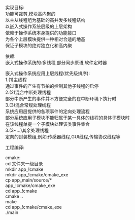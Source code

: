 实现目标:  
    功能可裁剪,模块高内聚的  
    以主从线程组为基础的高并发多线程结构  
    以嵌入式操作系统层级的上层架构  
    依赖于操作系统本身提供的功能接口  
    为各个上层模块提供一种相对合适的地基  
    保证子模块的绝对独立化和高内聚  
  
依赖:  
    嵌入式操作系统的:多线程,部分同步原语,软件定时器  
  
嵌入式操作系统应用上层线程(优先级排序):  
    1.(1)主线程  
      通过事件的产生有节拍的控制其他子线程的启停  
    2.(2)混合中断处理线程  
      部分中断产生的事件并不方便完全的在中断环境下执行时  
    3.(3)混合常规处理线程  
      系统应用层提供的各项事件的定向处理流程  
      部分系统应用子模块不能归属于某一具体的线程的具体子模块时  
      在该线程单提一个子模块处理该类事件集合  
    3.(3~...)其余处理线程  
      定向的封装模组,例如:传感器线程,GUI线程,传输协议线程等  
  
  
  
工程编译:  
  
cmake:  
    cd    文件夹一级目录  
    mkdir app_!cmake  
    mkdir app_!cmake/cmake_exe  
    cp    app_main/source/*  
          app_!cmake/cmake_exe  
    cd    app_!cmake  
    cmake ..  
    make  
    cd    app_!cmake/cmake_exe   
    ./main  
  